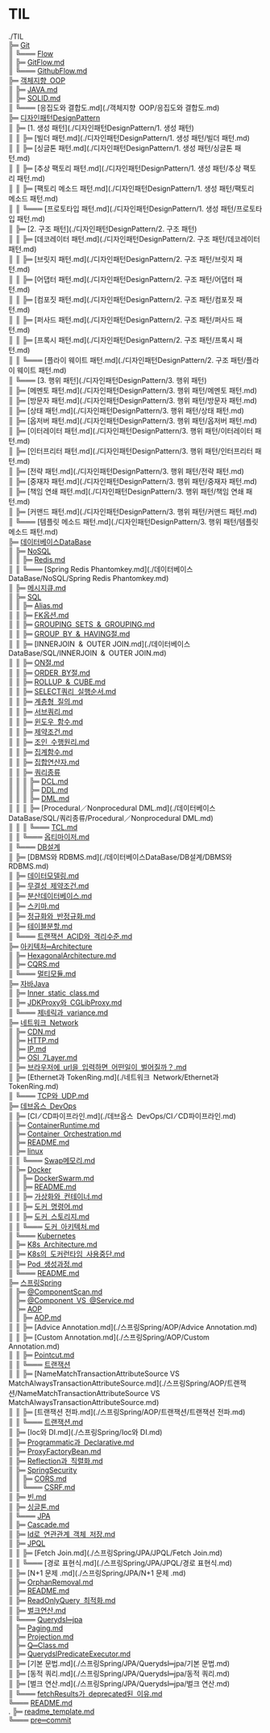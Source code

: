 # TIL

./TIL</br>
╠═ [Git](./Git)</br>
║   ╚═══ [Flow](./Git/Flow)</br>
║       ╠═ [GitFlow.md](./Git/Flow/GitFlow.md)</br>
║       ╚═══ [GithubFlow.md](./Git/Flow/GithubFlow.md)</br>
╠═ [객체지향 OOP](./객체지향 OOP)</br>
║   ╠═ [JAVA.md](./객체지향 OOP/JAVA.md)</br>
║   ╠═ [SOLID.md](./객체지향 OOP/SOLID.md)</br>
║   ╚═══ [응집도와 결합도.md](./객체지향 OOP/응집도와 결합도.md)</br>
╠═ [디자인패턴DesignPattern](./디자인패턴DesignPattern)</br>
║   ╠═ [1. 생성 패턴](./디자인패턴DesignPattern/1. 생성 패턴)</br>
║   ║   ╠═ [빌더 패턴.md](./디자인패턴DesignPattern/1. 생성 패턴/빌더 패턴.md)</br>
║   ║   ╠═ [싱글톤 패턴.md](./디자인패턴DesignPattern/1. 생성 패턴/싱글톤 패턴.md)</br>
║   ║   ╠═ [추상 팩토리 패턴.md](./디자인패턴DesignPattern/1. 생성 패턴/추상 팩토리 패턴.md)</br>
║   ║   ╠═ [팩토리 메소드 패턴.md](./디자인패턴DesignPattern/1. 생성 패턴/팩토리 메소드 패턴.md)</br>
║   ║   ╚═══ [프로토타입 패턴.md](./디자인패턴DesignPattern/1. 생성 패턴/프로토타입 패턴.md)</br>
║   ╠═ [2. 구조 패턴](./디자인패턴DesignPattern/2. 구조 패턴)</br>
║   ║   ╠═ [데코레이터 패턴.md](./디자인패턴DesignPattern/2. 구조 패턴/데코레이터 패턴.md)</br>
║   ║   ╠═ [브릿지 패턴.md](./디자인패턴DesignPattern/2. 구조 패턴/브릿지 패턴.md)</br>
║   ║   ╠═ [어댑터 패턴.md](./디자인패턴DesignPattern/2. 구조 패턴/어댑터 패턴.md)</br>
║   ║   ╠═ [컴포짓 패턴.md](./디자인패턴DesignPattern/2. 구조 패턴/컴포짓 패턴.md)</br>
║   ║   ╠═ [퍼사드 패턴.md](./디자인패턴DesignPattern/2. 구조 패턴/퍼사드 패턴.md)</br>
║   ║   ╠═ [프록시 패턴.md](./디자인패턴DesignPattern/2. 구조 패턴/프록시 패턴.md)</br>
║   ║   ╚═══ [플라이 웨이트 패턴.md](./디자인패턴DesignPattern/2. 구조 패턴/플라이 웨이트 패턴.md)</br>
║   ╚═══ [3. 행위 패턴](./디자인패턴DesignPattern/3. 행위 패턴)</br>
║       ╠═ [메멘토 패턴.md](./디자인패턴DesignPattern/3. 행위 패턴/메멘토 패턴.md)</br>
║       ╠═ [방문자 패턴.md](./디자인패턴DesignPattern/3. 행위 패턴/방문자 패턴.md)</br>
║       ╠═ [상태 패턴.md](./디자인패턴DesignPattern/3. 행위 패턴/상태 패턴.md)</br>
║       ╠═ [옵저버 패턴.md](./디자인패턴DesignPattern/3. 행위 패턴/옵저버 패턴.md)</br>
║       ╠═ [이터레이터 패턴.md](./디자인패턴DesignPattern/3. 행위 패턴/이터레이터 패턴.md)</br>
║       ╠═ [인터프리터 패턴.md](./디자인패턴DesignPattern/3. 행위 패턴/인터프리터 패턴.md)</br>
║       ╠═ [전략 패턴.md](./디자인패턴DesignPattern/3. 행위 패턴/전략 패턴.md)</br>
║       ╠═ [중재자 패턴.md](./디자인패턴DesignPattern/3. 행위 패턴/중재자 패턴.md)</br>
║       ╠═ [책임 연쇄 패턴.md](./디자인패턴DesignPattern/3. 행위 패턴/책임 연쇄 패턴.md)</br>
║       ╠═ [커맨드 패턴.md](./디자인패턴DesignPattern/3. 행위 패턴/커맨드 패턴.md)</br>
║       ╚═══ [템플릿 메소드 패턴.md](./디자인패턴DesignPattern/3. 행위 패턴/템플릿 메소드 패턴.md)</br>
╠═ [데이터베이스DataBase](./데이터베이스DataBase)</br>
║   ╠═ [NoSQL](./데이터베이스DataBase/NoSQL)</br>
║   ║   ╠═ [Redis.md](./데이터베이스DataBase/NoSQL/Redis.md)</br>
║   ║   ╚═══ [Spring Redis Phantomkey.md](./데이터베이스DataBase/NoSQL/Spring Redis Phantomkey.md)</br>
║   ╠═ [메시지큐.md](./데이터베이스DataBase/메시지큐.md)</br>
║   ╠═ [SQL](./데이터베이스DataBase/SQL)</br>
║   ║   ╠═ [Alias.md](./데이터베이스DataBase/SQL/Alias.md)</br>
║   ║   ╠═ [FK옵션.md](./데이터베이스DataBase/SQL/FK옵션.md)</br>
║   ║   ╠═ [GROUPING SETS & GROUPING.md](./데이터베이스DataBase/SQL/GROUPING SETS & GROUPING.md)</br>
║   ║   ╠═ [GROUP BY & HAVING절.md](./데이터베이스DataBase/SQL/GROUP BY & HAVING절.md)</br>
║   ║   ╠═ [INNERJOIN & OUTER JOIN.md](./데이터베이스DataBase/SQL/INNERJOIN & OUTER JOIN.md)</br>
║   ║   ╠═ [ON절.md](./데이터베이스DataBase/SQL/ON절.md)</br>
║   ║   ╠═ [ORDER BY절.md](./데이터베이스DataBase/SQL/ORDER BY절.md)</br>
║   ║   ╠═ [ROLLUP & CUBE.md](./데이터베이스DataBase/SQL/ROLLUP & CUBE.md)</br>
║   ║   ╠═ [SELECT쿼리 실행순서.md](./데이터베이스DataBase/SQL/SELECT쿼리 실행순서.md)</br>
║   ║   ╠═ [계층형 질의.md](./데이터베이스DataBase/SQL/계층형 질의.md)</br>
║   ║   ╠═ [서브쿼리.md](./데이터베이스DataBase/SQL/서브쿼리.md)</br>
║   ║   ╠═ [윈도우 함수.md](./데이터베이스DataBase/SQL/윈도우 함수.md)</br>
║   ║   ╠═ [제약조건.md](./데이터베이스DataBase/SQL/제약조건.md)</br>
║   ║   ╠═ [조인 수행원리.md](./데이터베이스DataBase/SQL/조인 수행원리.md)</br>
║   ║   ╠═ [집계함수.md](./데이터베이스DataBase/SQL/집계함수.md)</br>
║   ║   ╠═ [집합연산자.md](./데이터베이스DataBase/SQL/집합연산자.md)</br>
║   ║   ╠═ [쿼리종류](./데이터베이스DataBase/SQL/쿼리종류)</br>
║   ║   ║   ╠═ [DCL.md](./데이터베이스DataBase/SQL/쿼리종류/DCL.md)</br>
║   ║   ║   ╠═ [DDL.md](./데이터베이스DataBase/SQL/쿼리종류/DDL.md)</br>
║   ║   ║   ╠═ [DML.md](./데이터베이스DataBase/SQL/쿼리종류/DML.md)</br>
║   ║   ║   ╠═ [Procedural／Nonprocedural DML.md](./데이터베이스DataBase/SQL/쿼리종류/Procedural／Nonprocedural DML.md)</br>
║   ║   ║   ╚═══ [TCL.md](./데이터베이스DataBase/SQL/쿼리종류/TCL.md)</br>
║   ║   ╚═══ [옵티마이저.md](./데이터베이스DataBase/SQL/옵티마이저.md)</br>
║   ╚═══ [DB설계](./데이터베이스DataBase/DB설계)</br>
║       ╠═ [DBMS와 RDBMS.md](./데이터베이스DataBase/DB설계/DBMS와 RDBMS.md)</br>
║       ╠═ [데이터모델링.md](./데이터베이스DataBase/DB설계/데이터모델링.md)</br>
║       ╠═ [무결성 제약조건.md](./데이터베이스DataBase/DB설계/무결성 제약조건.md)</br>
║       ╠═ [분산데이터베이스.md](./데이터베이스DataBase/DB설계/분산데이터베이스.md)</br>
║       ╠═ [스키마.md](./데이터베이스DataBase/DB설계/스키마.md)</br>
║       ╠═ [정규화와 반정규화.md](./데이터베이스DataBase/DB설계/정규화와 반정규화.md)</br>
║       ╠═ [테이블분할.md](./데이터베이스DataBase/DB설계/테이블분할.md)</br>
║       ╚═══ [트랜잭션 ACID와 격리수준.md](./데이터베이스DataBase/DB설계/트랜잭션 ACID와 격리수준.md)</br>
╠═ [아키텍처═Architecture](./아키텍처═Architecture)</br>
║   ╠═ [HexagonalArchitecture.md](./아키텍처═Architecture/HexagonalArchitecture.md)</br>
║   ╠═ [CQRS.md](./아키텍처═Architecture/CQRS.md)</br>
║   ╚═══ [멀티모듈.md](./아키텍처═Architecture/멀티모듈.md)</br>
╠═ [자바Java](./자바Java)</br>
║   ╠═ [Inner static class.md](./자바Java/Inner static class.md)</br>
║   ╠═ [JDKProxy와 CGLibProxy.md](./자바Java/JDKProxy와 CGLibProxy.md)</br>
║   ╚═══ [제네릭과 variance.md](./자바Java/제네릭과 variance.md)</br>
╠═ [네트워크 Network](./네트워크 Network)</br>
║   ╠═ [CDN.md](./네트워크 Network/CDN.md)</br>
║   ╠═ [HTTP.md](./네트워크 Network/HTTP.md)</br>
║   ╠═ [IP.md](./네트워크 Network/IP.md)</br>
║   ╠═ [OSI 7Layer.md](./네트워크 Network/OSI 7Layer.md)</br>
║   ╠═ [브라우저에 url을 입력하면 어떤일이 벌어질까？.md](./네트워크 Network/브라우저에 url을 입력하면 어떤일이 벌어질까？.md)</br>
║   ╠═ [Ethernet과 TokenRing.md](./네트워크 Network/Ethernet과 TokenRing.md)</br>
║   ╚═══ [TCP와 UDP.md](./네트워크 Network/TCP와 UDP.md)</br>
╠═ [데브옵스 DevOps](./데브옵스 DevOps)</br>
║   ╠═ [CI ⁄ CD파이프라인.md](./데브옵스 DevOps/CI ⁄ CD파이프라인.md)</br>
║   ╠═ [ContainerRuntime.md](./데브옵스 DevOps/ContainerRuntime.md)</br>
║   ╠═ [Container Orchestration.md](./데브옵스 DevOps/Container Orchestration.md)</br>
║   ╠═ [README.md](./데브옵스 DevOps/README.md)</br>
║   ╠═ [linux](./데브옵스 DevOps/linux)</br>
║   ║   ╚═══ [Swap메모리.md](./데브옵스 DevOps/linux/Swap메모리.md)</br>
║   ╠═ [Docker](./데브옵스 DevOps/Docker)</br>
║   ║   ╠═ [DockerSwarm.md](./데브옵스 DevOps/Docker/DockerSwarm.md)</br>
║   ║   ╠═ [README.md](./데브옵스 DevOps/Docker/README.md)</br>
║   ║   ╠═ [가상화와 컨테이너.md](./데브옵스 DevOps/Docker/가상화와 컨테이너.md)</br>
║   ║   ╠═ [도커 명령어.md](./데브옵스 DevOps/Docker/도커 명령어.md)</br>
║   ║   ╠═ [도커 스토리지.md](./데브옵스 DevOps/Docker/도커 스토리지.md)</br>
║   ║   ╚═══ [도커 아키텍처.md](./데브옵스 DevOps/Docker/도커 아키텍처.md)</br>
║   ╚═══ [Kubernetes](./데브옵스 DevOps/Kubernetes)</br>
║       ╠═ [K8s Architecture.md](./데브옵스 DevOps/Kubernetes/K8s Architecture.md)</br>
║       ╠═ [K8s의 도커런타임 사용중단.md](./데브옵스 DevOps/Kubernetes/K8s의 도커런타임 사용중단.md)</br>
║       ╠═ [Pod 생성과정.md](./데브옵스 DevOps/Kubernetes/Pod 생성과정.md)</br>
║       ╚═══ [README.md](./데브옵스 DevOps/Kubernetes/README.md)</br>
╠═ [스프링Spring](./스프링Spring)</br>
║   ╠═ [@ComponentScan.md](./스프링Spring/@ComponentScan.md)</br>
║   ╠═ [@Component VS @Service.md](./스프링Spring/@Component VS @Service.md)</br>
║   ╠═ [AOP](./스프링Spring/AOP)</br>
║   ║   ╠═ [AOP.md](./스프링Spring/AOP/AOP.md)</br>
║   ║   ╠═ [Advice Annotation.md](./스프링Spring/AOP/Advice Annotation.md)</br>
║   ║   ╠═ [Custom Annotation.md](./스프링Spring/AOP/Custom Annotation.md)</br>
║   ║   ╠═ [Pointcut.md](./스프링Spring/AOP/Pointcut.md)</br>
║   ║   ╚═══ [트랜잭션](./스프링Spring/AOP/트랜잭션)</br>
║   ║       ╠═ [NameMatchTransactionAttributeSource VS MatchAlwaysTransactionAttributeSource.md](./스프링Spring/AOP/트랜잭션/NameMatchTransactionAttributeSource VS MatchAlwaysTransactionAttributeSource.md)</br>
║   ║       ╠═ [트랜잭션 전파.md](./스프링Spring/AOP/트랜잭션/트랜잭션 전파.md)</br>
║   ║       ╚═══ [트랜잭션.md](./스프링Spring/AOP/트랜잭션/트랜잭션.md)</br>
║   ╠═ [Ioc와 DI.md](./스프링Spring/Ioc와 DI.md)</br>
║   ╠═ [Programmatic과 Declarative.md](./스프링Spring/Programmatic과 Declarative.md)</br>
║   ╠═ [ProxyFactoryBean.md](./스프링Spring/ProxyFactoryBean.md)</br>
║   ╠═ [Reflection과 직렬화.md](./스프링Spring/Reflection과 직렬화.md)</br>
║   ╠═ [SpringSecurity](./스프링Spring/SpringSecurity)</br>
║   ║   ╠═ [CORS.md](./스프링Spring/SpringSecurity/CORS.md)</br>
║   ║   ╚═══ [CSRF.md](./스프링Spring/SpringSecurity/CSRF.md)</br>
║   ╠═ [빈.md](./스프링Spring/빈.md)</br>
║   ╠═ [싱글톤.md](./스프링Spring/싱글톤.md)</br>
║   ╚═══ [JPA](./스프링Spring/JPA)</br>
║       ╠═ [Cascade.md](./스프링Spring/JPA/Cascade.md)</br>
║       ╠═ [Id로 연관관계 객체 저장.md](./스프링Spring/JPA/Id로 연관관계 객체 저장.md)</br>
║       ╠═ [JPQL](./스프링Spring/JPA/JPQL)</br>
║       ║   ╠═ [Fetch Join.md](./스프링Spring/JPA/JPQL/Fetch Join.md)</br>
║       ║   ╚═══ [경로 표현식.md](./스프링Spring/JPA/JPQL/경로 표현식.md)</br>
║       ╠═ [N+1 문제 .md](./스프링Spring/JPA/N+1 문제 .md)</br>
║       ╠═ [OrphanRemoval.md](./스프링Spring/JPA/OrphanRemoval.md)</br>
║       ╠═ [README.md](./스프링Spring/JPA/README.md)</br>
║       ╠═ [ReadOnlyQuery 최적화.md](./스프링Spring/JPA/ReadOnlyQuery 최적화.md)</br>
║       ╠═ [벌크연산.md](./스프링Spring/JPA/벌크연산.md)</br>
║       ╚═══ [Querydsl═jpa](./스프링Spring/JPA/Querydsl═jpa)</br>
║           ╠═ [Paging.md](./스프링Spring/JPA/Querydsl═jpa/Paging.md)</br>
║           ╠═ [Projection.md](./스프링Spring/JPA/Querydsl═jpa/Projection.md)</br>
║           ╠═ [Q═Class.md](./스프링Spring/JPA/Querydsl═jpa/Q═Class.md)</br>
║           ╠═ [QuerydslPredicateExecutor.md](./스프링Spring/JPA/Querydsl═jpa/QuerydslPredicateExecutor.md)</br>
║           ╠═ [기본 문법.md](./스프링Spring/JPA/Querydsl═jpa/기본 문법.md)</br>
║           ╠═ [동적 쿼리.md](./스프링Spring/JPA/Querydsl═jpa/동적 쿼리.md)</br>
║           ╠═ [벌크 연산.md](./스프링Spring/JPA/Querydsl═jpa/벌크 연산.md)</br>
║           ╚═══ [fetchResults가 deprecated된 이유.md](./스프링Spring/JPA/Querydsl═jpa/fetchResults가 deprecated된 이유.md)</br>
╚═══ [README.md](./README.md)</br>
.
╠═ [readme_template.md](./readme_template.md)</br>
╚═══ [pre═commit](./pre═commit)</br>
